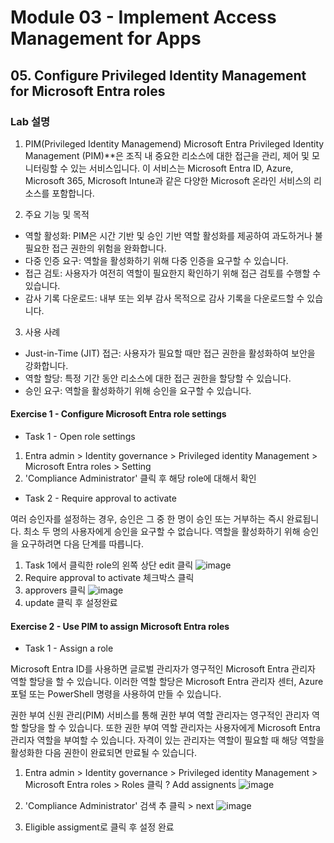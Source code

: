 # Module 03 - Implement Access Management for Apps
## 05. Configure Privileged Identity Management for Microsoft Entra roles

### Lab 설명 

1. PIM(Privileged Identity Managemend) 
Microsoft Entra Privileged Identity Management (PIM)**은 조직 내 중요한 리소스에 대한 접근을 관리, 제어 및 모니터링할 수 있는 서비스입니다. 이 서비스는 Microsoft Entra ID, Azure, Microsoft 365, Microsoft Intune과 같은 다양한 Microsoft 온라인 서비스의 리소스를 포함합니다.

2. 주요 기능 및 목적
* 역할 활성화: PIM은 시간 기반 및 승인 기반 역할 활성화를 제공하여 과도하거나 불필요한 접근 권한의 위험을 완화합니다.
* 다중 인증 요구: 역할을 활성화하기 위해 다중 인증을 요구할 수 있습니다.
* 접근 검토: 사용자가 여전히 역할이 필요한지 확인하기 위해 접근 검토를 수행할 수 있습니다.
* 감사 기록 다운로드: 내부 또는 외부 감사 목적으로 감사 기록을 다운로드할 수 있습니다.

3. 사용 사례
* Just-in-Time (JIT) 접근: 사용자가 필요할 때만 접근 권한을 활성화하여 보안을 강화합니다.
* 역할 할당: 특정 기간 동안 리소스에 대한 접근 권한을 할당할 수 있습니다.
* 승인 요구: 역할을 활성화하기 위해 승인을 요구할 수 있습니다.

#### Exercise 1 - Configure Microsoft Entra role settings
* Task 1 - Open role settings

1. Entra admin > Identity governance > Privileged identity Management > Microsoft Entra roles > Setting
2. 'Compliance Administrator' 클릭 후 해당 role에 대해서 확인

* Task 2 - Require approval to activate

여러 승인자를 설정하는 경우, 승인은 그 중 한 명이 승인 또는 거부하는 즉시 완료됩니다. 최소 두 명의 사용자에게 승인을 요구할 수 없습니다. 역할을 활성화하기 위해 승인을 요구하려면 다음 단계를 따릅니다.

1. Task 1에서 클릭한 role의 왼쪽 상단 edit 클릭
![image](https://github.com/user-attachments/assets/9d4a7570-09eb-4e28-8174-47ffb655f8c7)
2. Require approval to activate 체크박스 클릭
3. approvers 클릭
![image](https://github.com/user-attachments/assets/284ed035-9a81-4aa5-ba22-881d0a791194)
4. update 클릭 후 설정완료

#### Exercise 2 - Use PIM to assign Microsoft Entra roles
* Task 1 - Assign a role

Microsoft Entra ID를 사용하면 글로벌 관리자가 영구적인 Microsoft Entra 관리자 역할 할당을 할 수 있습니다. 이러한 역할 할당은 Microsoft Entra 관리자 센터, Azure 포털 또는 PowerShell 명령을 사용하여 만들 수 있습니다.

권한 부여 신원 관리(PIM) 서비스를 통해 권한 부여 역할 관리자는 영구적인 관리자 역할 할당을 할 수 있습니다. 또한 권한 부여 역할 관리자는 사용자에게 Microsoft Entra 관리자 역할을 부여할 수 있습니다. 자격이 있는 관리자는 역할이 필요할 때 해당 역할을 활성화한 다음 권한이 완료되면 만료될 수 있습니다.

1. Entra admin > Identity governance > Privileged identity Management > Microsoft Entra roles > Roles 클릭 ? Add assignents
![image](https://github.com/user-attachments/assets/eb205255-33da-442d-b359-7ee73cc7697b)

2. 'Compliance Administrator' 검색 추 클릭 > next
![image](https://github.com/user-attachments/assets/087b79f8-84c0-4cfd-bb84-2f2a1d8fabfd)

3. Eligible assigment로 클릭 후 설정 완료 
